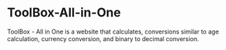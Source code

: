 # ToolBox-All-in-One
<p>ToolBox - All in One is a website that calculates, conversions similar to age calculation, currency conversion, and binary to decimal conversion.</p>
